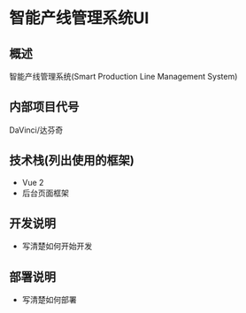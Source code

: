 # 智能产线管理系统UI

## 概述

智能产线管理系统(Smart Production Line Management System) 

## 内部项目代号

DaVinci/达芬奇

## 技术栈(列出使用的框架)

* Vue 2
* 后台页面框架

## 开发说明

* 写清楚如何开始开发

## 部署说明

* 写清楚如何部署
